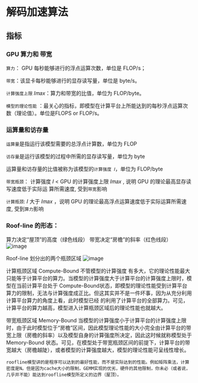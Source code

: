 # 解码加速算法
## 指标

### GPU 算力和 带宽

`算力`： GPU 每秒能够进行的浮点运算次数，单位是 FLOP/s；

`带宽`：该显卡每秒能够进行的显存读写量，单位是 byte/s。

`计算强度上限` 𝐼𝑚𝑎𝑥：算力和带宽的比值，单位为 FLOP/byte。

`模型的理论性能` ：最关心的指标，即模型在计算平台上所能达到的每秒浮点运算次数（理论值）。单位是FLOPS or FLOP/s。

### 运算量和访存量

`运算量`是指运行该模型需要的总浮点计算数，单位为 FLOP

`访存量`是运行该模型的过程中所需的显存读写量，单位为 byte

运算量和访存量的比值被称为该模型的`计算强度 𝐼`，单位为 FLOP/byte

`带宽瓶颈`：  计算强度 𝐼 < GPU 的计算强度上限 𝐼𝑚𝑎𝑥 , 说明 GPU 的理论最高显存读写速度低于实际运
算所需速度, 受到`带宽`影响

`计算瓶颈`: 𝐼 大于 𝐼𝑚𝑎𝑥 ，说明 GPU 的理论最高浮点运算速度低于实际运算所需速度, 受到`算力`影响

### Roof-line 的形态：
算力决定“屋顶”的高度（绿色线段）
带宽决定“房檐”的斜率（红色线段）
![image](https://github.com/hinswhale/AI-Learning/assets/22999866/d9452ee2-af04-4373-9582-9ceaf6ba2cf1)

Roof-line 划分出的两个瓶颈区域
![image](https://github.com/hinswhale/AI-Learning/assets/22999866/7db542ab-a49a-4a9e-a18c-d48243228e46)

计算瓶颈区域 Compute-Bound
不管模型的计算强度 有多大，它的理论性能最大只能等于计算平台的算力。当模型的计算强度大于计算平台的计算强度上限时，模型在当前计算平台处于 Compute-Bound状态，即模型的理论性能受到计算平台算力的限制，无法与计算强度成正比。但这其实并不是一件坏事，因为从充分利用计算平台算力的角度上看，此时模型已经 的利用了计算平台的全部算力。可见，计算平台的算力越高，模型进入计算瓶颈区域后的理论性能也就越大。

带宽瓶颈区域 Memory-Bound
当模型的计算强度小于计算平台的计算强度上限时，由于此时模型位于“房檐”区间，因此模型理论性能的大小完全由计算平台的带宽上限（房檐的斜率）以及模型自身的计算强度所决定，因此这时候就称模型处于 Memory-Bound 状态。可见，在模型处于带宽瓶颈区间的前提下，计算平台的带宽越大（房檐越陡），或者模型的计算强度越大，模型的理论性能可呈线性增长。

`roofline模型讲的是程序可以达到的最好性能，而不是实际达到的性能。例如矩阵乘法，计算密度是N。但是因为cache大小的限制，GEMM实现的优劣，硬件的其他限制，你未必（或者说，几乎并不能）能达到roofline模型所定义的边界（屋顶）。`

